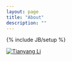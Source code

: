 ```yaml
---
layout: page
title: "About"
description: ""
---
```

{% include JB/setup %}

<a id="lty" href="http://li-tianyang.com/"><img style="display: inline;" src="http://li-tianyang.com/img/long/lty.jpg" alt="Tianyang Li"></a>



